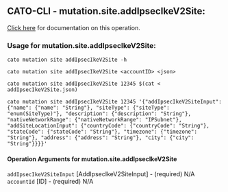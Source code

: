 
## CATO-CLI - mutation.site.addIpsecIkeV2Site:
[Click here](https://api.catonetworks.com/documentation/#mutation-addIpsecIkeV2Site) for documentation on this operation.

### Usage for mutation.site.addIpsecIkeV2Site:

`cato mutation site addIpsecIkeV2Site -h`

`cato mutation site addIpsecIkeV2Site <accountID> <json>`

`cato mutation site addIpsecIkeV2Site 12345 $(cat < addIpsecIkeV2Site.json)`

`cato mutation site addIpsecIkeV2Site 12345 '{"addIpsecIkeV2SiteInput": {"name": {"name": "String"}, "siteType": {"siteType": "enum(SiteType)"}, "description": {"description": "String"}, "nativeNetworkRange": {"nativeNetworkRange": "IPSubnet"}, "addSiteLocationInput": {"countryCode": {"countryCode": "String"}, "stateCode": {"stateCode": "String"}, "timezone": {"timezone": "String"}, "address": {"address": "String"}, "city": {"city": "String"}}}}'`

#### Operation Arguments for mutation.site.addIpsecIkeV2Site ####
`addIpsecIkeV2SiteInput` [AddIpsecIkeV2SiteInput] - (required) N/A 
`accountId` [ID] - (required) N/A 
